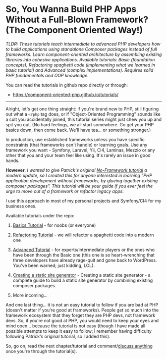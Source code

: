 # So, You Wanna Build PHP Apps Without a Full-Blown Framework? (The Component Oriented Way!)

_TLDR: These tutorials teach intermediate to advanced PHP developers how to build applications using standalone Composer packages instead of full frameworks. Learn component-oriented architecture by assembling existing libraries into cohesive applications. Available tutorials: Basic (foundation concepts), Refactoring spaghetti code (implementing what we learned in basic tutorial) and Advanced (complex implementations). Requires solid PHP fundamentals and OOP knowledge._

You can read the tutorials in github repo directly or through:

- <https://component-oriented-php.github.io/tutorials/>

---

Alright, let's get one thing straight: if you're brand new to PHP, still figuring out what a `<?php` tag does, or if "Object-Oriented Programming" sounds like a cult you accidentally joined, this tutorial series might just chew you up and spit you out. (No hard feelings, we all start somewhere. Go get your PHP basics down, then come back. We'll have tea... or something stronger.)

In production, use established frameworks unless you have specific constraints (that frameworks can't handle) or learning goals. Use any framework you want - Symfony, Laravel, Yii, CI4, Laminas, Mezzio or any other that you and your team feel like using. It's rarely an issue in good hands.

**However**, _I wanted to give Patrick's original [No-Framework tutorial](https://github.com/PatrickLouys/no-framework-tutorial) a modern update, so I created this for anyone interested in learning "PHP application development without frameworks, by glueing together existing composer packages". This tutorial will be your guide if you ever feel the urge to move out of a framework or refactor legacy apps._

I use this approach in most of my personal projects and Symfony/CI4 for my business ones.

Available tutorials under the repo:

1. [Basics Tutorial](./basic/) - for noobs (or everyone)

2. [Refactoring Tutorial](./refactoring/) - we will refactor a spaghetti code into a modern one

3. [Advanced Tutorial](./advanced/) - for experts/intermediate players or the ones who have been through the Basic one (this one is so heart-wrenching that three developers have already rage-quit and gone back to WordPress. You've been warned; just kidding, LOL).

4. [Creating a static site generator](./static-site-generator/) - Creating a static site generator - a complete guide to build a static site generator by combining existing composer packages.

5. More incoming...

And one last thing... it is not an easy tutorial to follow if you are bad at PHP (doesn't matter if you're good at frameworks). People get so much into the framework ecosystem that they forget they are PHP devs, not framework devs. So, if you're not good at PHP, you would need to keep your eyes and mind open... because the tutorial is not easy (though I have made all possible attempts to keep it easy to follow; I remember having difficulty following Patrick's original tutorial, so I added this).

So, go on, read the next chapter/tutorial and comment/[discuss anything](https://github.com/orgs/Component-Oriented-PHP/discussions) once you're through the tutorial(s).
